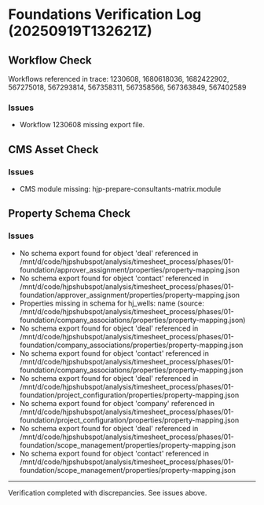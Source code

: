 # Foundations Verification Log (20250919T132621Z)
## Workflow Check
Workflows referenced in trace: 1230608, 1680618036, 1682422902, 567275018, 567293814, 567358311, 567358566, 567363849, 567402589
### Issues
- Workflow 1230608 missing export file.

## CMS Asset Check
### Issues
- CMS module missing: hjp-prepare-consultants-matrix.module

## Property Schema Check
### Issues
- No schema export found for object 'deal' referenced in /mnt/d/code/hjpshubspot/analysis/timesheet_process/phases/01-foundation/approver_assignment/properties/property-mapping.json
- No schema export found for object 'contact' referenced in /mnt/d/code/hjpshubspot/analysis/timesheet_process/phases/01-foundation/approver_assignment/properties/property-mapping.json
- Properties missing in schema for hj_wells: name (source: /mnt/d/code/hjpshubspot/analysis/timesheet_process/phases/01-foundation/company_associations/properties/property-mapping.json)
- No schema export found for object 'deal' referenced in /mnt/d/code/hjpshubspot/analysis/timesheet_process/phases/01-foundation/company_associations/properties/property-mapping.json
- No schema export found for object 'contact' referenced in /mnt/d/code/hjpshubspot/analysis/timesheet_process/phases/01-foundation/company_associations/properties/property-mapping.json
- No schema export found for object 'deal' referenced in /mnt/d/code/hjpshubspot/analysis/timesheet_process/phases/01-foundation/project_configuration/properties/property-mapping.json
- No schema export found for object 'company' referenced in /mnt/d/code/hjpshubspot/analysis/timesheet_process/phases/01-foundation/project_configuration/properties/property-mapping.json
- No schema export found for object 'deal' referenced in /mnt/d/code/hjpshubspot/analysis/timesheet_process/phases/01-foundation/scope_management/properties/property-mapping.json
- No schema export found for object 'contact' referenced in /mnt/d/code/hjpshubspot/analysis/timesheet_process/phases/01-foundation/scope_management/properties/property-mapping.json

---
Verification completed with discrepancies. See issues above.

